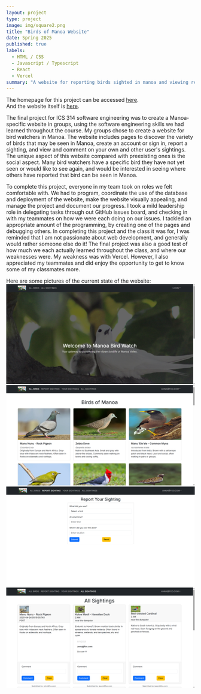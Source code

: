 ```yaml
---
layout: project
type: project
image: img/square2.png
title: "Birds of Manoa Website"
date: Spring 2025
published: true
labels:
  - HTML / CSS
  - Javascript / Typescript
  - React
  - Vercel
summary: "A website for reporting birds sighted in manoa and viewing reports, for ICS 314."
---
```


The homepage for this project can be accessed [here](https://manoa-bird-watch.github.io/).   
And the website itself is [here](https://m1-git-main-jeffrey8193s-projects.vercel.app/).    

The final project for ICS 314 software engineering was to create a Manoa-specific website in groups, using the software engineering skills we had learned throughout the course. My groups chose to create a website for bird watchers in Manoa. The website includes pages to discover the variety of birds that may be seen in Manoa, create an account or sign in, report a sighting, and view and comment on your own and other user's sightings. The unique aspect of this website compared with preexisting ones is the social aspect. Many bird watchers have a specific bird they have not yet seen or would like to see again, and would be interested in seeing where others have reported that bird can be seen in Manoa. 

To complete this project, everyone in my team took on roles we felt comfortable with. We had to program, coordinate the use of the database and deployment of the website, make the website visually appealing, and manage the project and document our progress. I took a mild leadership role in delegating tasks through out GitHub issues board, and checking in with my teammates on how we were each doing on our issues. I tackled an appropriate amount of the programming, by creating one of the pages and debugging others. In completing this project and the class it was for, I was reminded that I am not passionate about web development, and generally would rather someone else do it! The final project was also a good test of how much we each actually learned throughout the class, and where our weaknesses were. My weakness was with Vercel. However, I also appreciated my teammates and did enjoy the opportunity to get to know some of my classmates more. 

Here are some pictures of the current state of the website:
<img class="img-fluid" src="../img/homepg.png">   
<img class="img-fluid" src="../img/birdsofmanoa.png">    
<img class="img-fluid" src="../img/reportsighting.png">    
<img class="img-fluid" src="../img/allbirds.png">    
